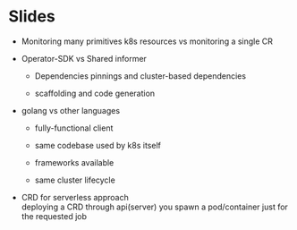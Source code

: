 # Slides

- Monitoring many primitives k8s resources vs monitoring a single CR

- Operator-SDK vs Shared informer
  
  - Dependencies pinnings and cluster-based dependencies

  - scaffolding and code generation

- golang vs other languages

  - fully-functional client

  - same codebase used by k8s itself

  - frameworks available

  - same cluster lifecycle

- CRD for serverless approach  
deploying a CRD through api(server) you spawn a pod/container just for the requested job
